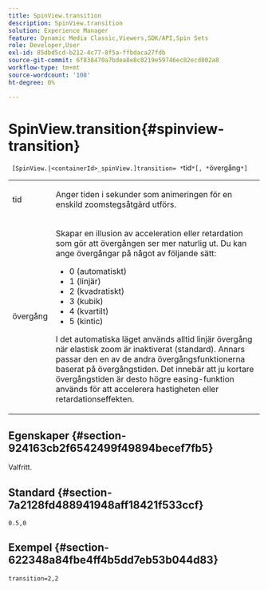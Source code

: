 ```yaml
---
title: SpinView.transition
description: SpinView.transition
solution: Experience Manager
feature: Dynamic Media Classic,Viewers,SDK/API,Spin Sets
role: Developer,User
exl-id: 85dbd5cd-b212-4c77-8f5a-ffbdaca27fdb
source-git-commit: 6f838470a7bdea8e8c0219e59746ec82ecd802a8
workflow-type: tm+mt
source-wordcount: '108'
ht-degree: 0%

---
```


# SpinView.transition{#spinview-transition}

` [SpinView.|<containerId>_spinView.]transition= *`tid`*[, *`övergång`*]`

<table id="table_9E7BB12BF371419F88DD4D24EF04632C"> 
 <tbody> 
  <tr> 
   <td colname="col1"> <p> <span class="codeph"><span class="varname"> tid</span></span> </p> </td> 
   <td colname="col2"> <p> Anger tiden i sekunder som animeringen för en enskild zoomstegsåtgärd utförs. </p> </td> 
  </tr> 
  <tr> 
   <td colname="col1"> <p> <span class="codeph"><span class="varname"> övergång</span></span> </p> </td> 
   <td colname="col2"> <p> Skapar en illusion av acceleration eller retardation som gör att övergången ser mer naturlig ut. Du kan ange övergångar på något av följande sätt: </p> <p> 
     <ul id="ul_DA0D1CF2F2484410BFCCACA86661702E"> 
      <li id="li_93A2D53A53314D9594CEDC9EB20381D4">0 (automatiskt) </li> 
      <li id="li_AD6A1F03DE544959BC4AA0DD97494F8C"> 1 (linjär) </li> 
      <li id="li_816A3CE796E3415B9650DDA204412A6A"> 2 (kvadratiskt) </li> 
      <li id="li_EF00BF6CA2AA48FEB54015FFBA9F8DD4"> 3 (kubik) </li> 
      <li id="li_F3CB7F0821AF489C84A0CA155F5031A2"> 4 (kvartilt) </li> 
      <li id="li_F5B844DAF4CC453CA58BF09A660D139F"> 5 (kintic) </li> 
     </ul> </p> <p>I det automatiska läget används alltid linjär övergång när elastisk zoom är inaktiverat (standard). Annars passar den en av de andra övergångsfunktionerna baserat på övergångstiden. Det innebär att ju kortare övergångstiden är desto högre easing-funktion används för att accelerera hastigheten eller retardationseffekten. </p> </td> 
  </tr> 
 </tbody> 
</table>

## Egenskaper {#section-924163cb2f6542499f49894becef7fb5}

Valfritt.

## Standard {#section-7a2128fd488941948aff18421f533ccf}

`0.5,0`

## Exempel {#section-622348a84fbe4ff4b5dd7eb53b044d83}

`transition=2,2`
